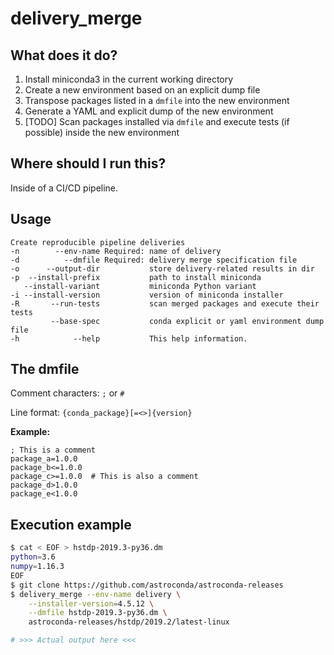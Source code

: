 # delivery_merge


## What does it do?

1. Install miniconda3 in the current working directory
2. Create a new environment based on an explicit dump file
3. Transpose packages listed in a `dmfile` into the new environment
4. Generate a YAML and explicit dump of the new environment
5. [TODO] Scan packages installed via `dmfile` and execute tests (if possible) inside the new environment

## Where should I run this?

Inside of a CI/CD pipeline.


## Usage

```
Create reproducible pipeline deliveries
-n        --env-name Required: name of delivery
-d          --dmfile Required: delivery merge specification file
-o      --output-dir           store delivery-related results in dir
-p  --install-prefix           path to install miniconda
   --install-variant           miniconda Python variant
-i --install-version           version of miniconda installer
-R       --run-tests           scan merged packages and execute their tests
         --base-spec           conda explicit or yaml environment dump file
-h            --help           This help information.
```

## The dmfile

Comment characters: `;` or `#`

Line format: `{conda_package}[=<>]{version}`

**Example:**

```
; This is a comment
package_a=1.0.0
package_b<=1.0.0
package_c>=1.0.0  # This is also a comment
package_d>1.0.0
package_e<1.0.0
```


## Execution example

```sh
$ cat < EOF > hstdp-2019.3-py36.dm
python=3.6
numpy=1.16.3
EOF
$ git clone https://github.com/astroconda/astroconda-releases
$ delivery_merge --env-name delivery \
    --installer-version=4.5.12 \
    --dmfile hstdp-2019.3-py36.dm \
    astroconda-releases/hstdp/2019.2/latest-linux

# >>> Actual output here <<<
```
